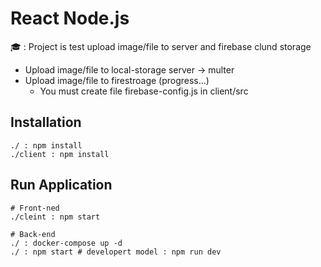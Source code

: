 # React Node.js

🎓 : Project is test upload image/file to server and firebase clund storage

- Upload image/file to local-storage server -> multer
- Upload image/file to firestroage (progress...)
    - You must create file firebase-config.js in client/src

## Installation
```
./ : npm install
./client : npm install   
```

## Run Application
```
# Front-ned
./cleint : npm start

# Back-end
./ : docker-compose up -d
./ : npm start # developert model : npm run dev

```
